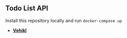 ## Todo List API

Install this repository locally and run ```docker-compose up```


- **[Vehikl](https://vehikl.com/)**

